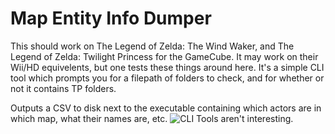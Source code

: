 # Map Entity Info Dumper

This should work on The Legend of Zelda: The Wind Waker, and The Legend of Zelda: Twilight Princess for the GameCube. It may work on their Wii/HD equivelents, but one tests these things around here. It's a simple CLI tool which prompts you for a filepath of folders to check, and for whether or not it contains TP folders. 

Outputs a CSV to disk next to the executable containing which actors are in which map, what their names are, etc.
![CLI Tools aren't interesting.](http://i.imgur.com/XXOnL2C.png)
